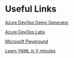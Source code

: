 # Useful Links

[Azure DevOps Demo Generator](https://azuredevopsdemogenerator.azurewebsites.net/)

[Azure DevOps Labs](https://www.azuredevopslabs.com/l)

[Microsoft Playground](https://msftplayground.com/)

[Learn YAML in Y minutes](https://learnxinyminutes.com/docs/yaml/)
